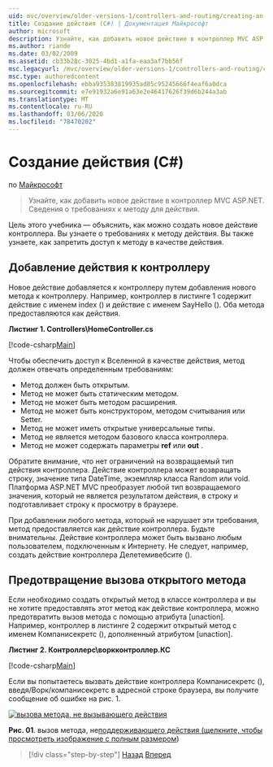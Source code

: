 ```yaml
---
uid: mvc/overview/older-versions-1/controllers-and-routing/creating-an-action-cs
title: Создание действия (C#) | Документация Майкрософт
author: microsoft
description: Узнайте, как добавить новое действие в контроллер MVC ASP.NET. Сведения о требованиях к методу для действия.
ms.author: riande
ms.date: 03/02/2009
ms.assetid: cb33b28c-3025-4bd1-a1fa-eaa3af7bb56f
msc.legacyurl: /mvc/overview/older-versions-1/controllers-and-routing/creating-an-action-cs
msc.type: authoredcontent
ms.openlocfilehash: ebba935383819935ad85c95245666f4eaf6a0dca
ms.sourcegitcommit: e7e91932a6e91a63e2e46417626f39d6b244a3ab
ms.translationtype: MT
ms.contentlocale: ru-RU
ms.lasthandoff: 03/06/2020
ms.locfileid: "78470202"
---
```

# <a name="creating-an-action-c"></a>Создание действия (C#)

по [Майкрософт](https://github.com/microsoft)

> Узнайте, как добавить новое действие в контроллер MVC ASP.NET. Сведения о требованиях к методу для действия.

Цель этого учебника — объяснить, как можно создать новое действие контроллера. Вы узнаете о требованиях к методу действия. Вы также узнаете, как запретить доступ к методу в качестве действия.

## <a name="adding-an-action-to-a-controller"></a>Добавление действия к контроллеру

Новое действие добавляется к контроллеру путем добавления нового метода к контроллеру. Например, контроллер в листинге 1 содержит действие с именем index () и действие с именем SayHello (). Оба метода предоставляются как действия.

**Листинг 1. Controllers\HomeController.cs**

[!code-csharp[Main](creating-an-action-cs/samples/sample1.cs)]

Чтобы обеспечить доступ к Вселенной в качестве действия, метод должен отвечать определенным требованиям:

- Метод должен быть открытым.
- Метод не может быть статическим методом.
- Метод не может быть методом расширения.
- Метод не может быть конструктором, методом считывания или Setter.
- Метод не может иметь открытые универсальные типы.
- Метод не является методом базового класса контроллера.
- Метод не может содержать параметры **ref** или **out** .

Обратите внимание, что нет ограничений на возвращаемый тип действия контроллера. Действие контроллера может возвращать строку, значение типа DateTime, экземпляр класса Random или void. Платформа ASP.NET MVC преобразует любой тип возвращаемого значения, который не является результатом действия, в строку и подготавливает строку к просмотру в браузере.

При добавлении любого метода, который не нарушает эти требования, метод предоставляется как действие контроллера. Будьте внимательны. Действие контроллера может быть вызвано любым пользователем, подключенным к Интернету. Не следует, например, создать действие контроллера Делетемивебсите ().

## <a name="preventing-a-public-method-from-being-invoked"></a>Предотвращение вызова открытого метода

Если необходимо создать открытый метод в классе контроллера и вы не хотите предоставлять этот метод как действие контроллера, можно предотвратить вызов метода с помощью атрибута [unaction]. Например, контроллер в листинге 2 содержит открытый метод с именем Компанисекретс (), дополненный атрибутом [unaction].

**Листинг 2. Контроллерс\воркконтроллер.КС**

[!code-csharp[Main](creating-an-action-cs/samples/sample2.cs)]

Если вы попытаетесь вызвать действие контроллера Компанисекретс (), введя/Ворк/компанисекретс в адресной строке браузера, вы получите сообщение об ошибке на рис. 1.

[![вызова метода, не вызывающего действия](creating-an-action-cs/_static/image1.jpg)](creating-an-action-cs/_static/image1.png)

**Рис. 01**. вызов метода, не[поддерживающего действия (щелкните, чтобы просмотреть изображение с полным размером](creating-an-action-cs/_static/image2.png))

> [!div class="step-by-step"]
> [Назад](creating-a-controller-cs.md)
> [Вперед](asp-net-mvc-routing-overview-vb.md)
